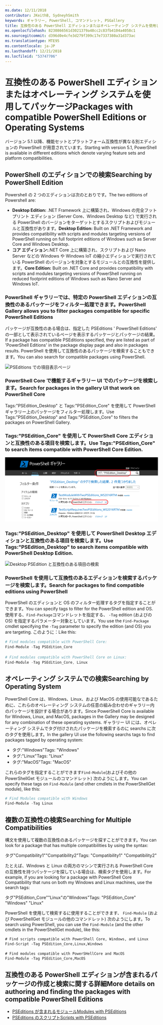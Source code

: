 ```yaml
---
ms.date: 12/11/2018
contributor: JKeithB, SydneyhSmith
keywords: ギャラリー, PowerShell, コマンドレット, PSGallery
title: 互換性のある PowerShell エディションまたはオペレーティング システムを使用してパッケージ
ms.openlocfilehash: 8230866561d3021379a48cc2c83fb4104a4058c1
ms.sourcegitcommit: d396d0e4cfe3d279f399c17e7337380a31d373ac
ms.translationtype: MTE95
ms.contentlocale: ja-JP
ms.lasthandoff: 12/21/2018
ms.locfileid: "53747706"
---
```

# <a name="packages-with-compatible-powershell-editions-or-operating-systems"></a><span data-ttu-id="beea6-103">互換性のある PowerShell エディションまたはオペレーティング システムを使用してパッケージ</span><span class="sxs-lookup"><span data-stu-id="beea6-103">Packages with compatible PowerShell Editions or Operating Systems</span></span>

<span data-ttu-id="beea6-104">バージョン 5.1 以降、機能セットとプラットフォーム互換性が異なる別エディションの PowerShell が用意されています。</span><span class="sxs-lookup"><span data-stu-id="beea6-104">Starting with version 5.1, PowerShell is available in different editions which denote varying feature sets and platform compatibilities.</span></span>

## <a name="searching-by-powershell-edition"></a><span data-ttu-id="beea6-105">PowerShell のエディションでの検索</span><span class="sxs-lookup"><span data-stu-id="beea6-105">Searching by PowerShell Edition</span></span> 
<span data-ttu-id="beea6-106">Powershell の 2 つのエディションは次のとおりです。</span><span class="sxs-lookup"><span data-stu-id="beea6-106">The two editions of Powershell are:</span></span>
- <span data-ttu-id="beea6-107">**Desktop Edition:** .NET Framework 上に構築され、Windows の完全フットプリント エディション (Server Core、Windows Desktop など) で実行される PowerShell のバージョンをターゲットとするスクリプトおよびモジュールと互換性があります。</span><span class="sxs-lookup"><span data-stu-id="beea6-107">**Desktop Edition:** Built on .NET Framework and provides compatibility with scripts and modules targeting versions of PowerShell running on full footprint editions of Windows such as Server Core and Windows Desktop.</span></span>
- <span data-ttu-id="beea6-108">**コア エディション:**.NET Core 上に構築され、スクリプトおよび Nano Server などの Windows や Windows IoT の縮小エディションで実行されている PowerShell のバージョンを対象とするモジュールとの互換性を提供します。</span><span class="sxs-lookup"><span data-stu-id="beea6-108">**Core Edition:** Built on .NET Core and provides compatibility with scripts and modules targeting versions of PowerShell running on reduced footprint editions of Windows such as Nano Server and Windows IoT.</span></span>

### <a name="powershell-gallery-allows-you-to-filter-packages-compatible-for-specific-powershell-editions"></a><span data-ttu-id="beea6-109">PowerShell ギャラリーでは、特定の PowerShell エディションの互換性のあるパッケージをフィルター処理できます。</span><span class="sxs-lookup"><span data-stu-id="beea6-109">PowerShell Gallery allows you to filter packages compatible for specific PowerShell Editions</span></span>

<span data-ttu-id="beea6-110">パッケージが互換性のある場合は、指定した PSEditions ' PowerShell Editions' の一部として表示されているページを表示するパッケージとパッケージの結果。</span><span class="sxs-lookup"><span data-stu-id="beea6-110">If a package has compatible PSEditions specified, they are listed as part of 'PowerShell Editions' in the package display page and also in packages results.</span></span>
<span data-ttu-id="beea6-111">PowerShell を使用して互換性のあるパッケージを検索することもできます。</span><span class="sxs-lookup"><span data-stu-id="beea6-111">You can also search for compatible packages using PowerShell.</span></span>

![PSEditions での項目表示ページ](../../Images/packagedisplaypagewithpseditions.PNG)

### <a name="search-for-packages-in-the-gallery-ui-that-work-on-powershell-core"></a><span data-ttu-id="beea6-113">PowerShell Core で機能するギャラリー UI でのパッケージを検索します。</span><span class="sxs-lookup"><span data-stu-id="beea6-113">Search for packages in the gallery UI that work on PowerShell Core</span></span>

<span data-ttu-id="beea6-114">Tags:"PSEdition_Desktop" と Tags:"PSEdition_Core" を使用して PowerShell ギャラリー上のパッケージをフィルター処理します。</span><span class="sxs-lookup"><span data-stu-id="beea6-114">Use Tags:"PSEdition_Desktop" and Tags:"PSEdition_Core" to filters the packages on PowerShell Gallery.</span></span>

### <a name="use-tagspseditioncore-to-search-items-compatible-with-powershell-core-edition"></a><span data-ttu-id="beea6-115">Tags:"PSEdition_Core" を使用して PowerShell Core エディションと互換性のある項目を検索します。</span><span class="sxs-lookup"><span data-stu-id="beea6-115">Use Tags:"PSEdition_Core" to search items compatible with PowerShell Core Edition.</span></span>

![Core PSEdition と互換性のある項目の検索](../../Images/searchresultswithpseditions.PNG)

### <a name="use-tagspseditiondesktop-to-search-items-compatible-with-powershell-desktop-edition"></a><span data-ttu-id="beea6-117">Tags:"PSEdition_Desktop" を使用して PowerShell Desktop エディションと互換性のある項目を検索します。</span><span class="sxs-lookup"><span data-stu-id="beea6-117">Use Tags:"PSEdition_Desktop" to search items compatible with PowerShell Desktop Edition.</span></span>

![Desktop PSEdition と互換性のある項目の検索](../../Images/searchresultswithpseditionsdesktop.PNG)

### <a name="search-for-packages-to-find-compatible-editions-using-powershell"></a><span data-ttu-id="beea6-119">PowerShell を使用して互換性のあるエディションを検索するパッケージを検索します。</span><span class="sxs-lookup"><span data-stu-id="beea6-119">Search for packages to find compatible editions using PowerShell</span></span>
<span data-ttu-id="beea6-120">PowerShell のエディションと OS のフィルター処理するタグを指定することができます。</span><span class="sxs-lookup"><span data-stu-id="beea6-120">You can specify tags to filter for the PowerShell edition and OS.</span></span> <span data-ttu-id="beea6-121">使用する、`Find-Package`コマンドレットを指定する、 `-Tag` edition (およびの OS) を指定するパラメーター対象としています。</span><span class="sxs-lookup"><span data-stu-id="beea6-121">You use the `Find-Package` cmdlet specifying the `-Tag` parameter to specify the edition (and OS) you are targeting.</span></span>
<span data-ttu-id="beea6-122">このように：</span><span class="sxs-lookup"><span data-stu-id="beea6-122">Like this:</span></span>

```powershell
# Find modules compatible with PowerShell Core:
Find-Module -Tag PSEdition_Core

# Find modules compatible with PowerShell Core on Linux:
Find-Module -Tag PSEdition_Core, Linux
```

## <a name="searching-by-operating-system"></a><span data-ttu-id="beea6-123">オペレーティング システムでの検索</span><span class="sxs-lookup"><span data-stu-id="beea6-123">Searching by Operating System</span></span> 

<span data-ttu-id="beea6-124">PowerShell Core は、Windows、Linux、および MacOS の使用可能なであるために、これらのオペレーティング システムの任意の組み合わせのギャラリー内のパッケージを設計する場合があります。</span><span class="sxs-lookup"><span data-stu-id="beea6-124">Since PowerShell Core is available for Windows, Linux, and MacOS, packages in the Gallery may be designed for any combination of these operating systems.</span></span> <span data-ttu-id="beea6-125">ギャラリー UI には、オペレーティング システムでタグ付けされたパッケージを検索するのに searchs に次のタグを使用します。</span><span class="sxs-lookup"><span data-stu-id="beea6-125">In the gallery UI use the following searchs tags to find packages tagged by operating system:</span></span>

- <span data-ttu-id="beea6-126">タグ:"Windows"</span><span class="sxs-lookup"><span data-stu-id="beea6-126">Tags: "Windows"</span></span>
- <span data-ttu-id="beea6-127">タグ:"Linux"</span><span class="sxs-lookup"><span data-stu-id="beea6-127">Tags: "Linux"</span></span>
- <span data-ttu-id="beea6-128">タグ:"MacOS"</span><span class="sxs-lookup"><span data-stu-id="beea6-128">Tags: "MacOS"</span></span> 

<span data-ttu-id="beea6-129">これらのタグを指定することができます`Find-Module`(およびその他の PowerShellGet モジュールのコマンドレット) 次のようにします。</span><span class="sxs-lookup"><span data-stu-id="beea6-129">You can specify these tags on `Find-Module` (and other cmdlets in the PowerShellGet module), like this:</span></span>

```powershell
# Find Modules compatible with Windows
Find-Module -Tag Linux
```

## <a name="searching-for-multiple-compatibilities"></a><span data-ttu-id="beea6-130">複数の互換性の検索</span><span class="sxs-lookup"><span data-stu-id="beea6-130">Searching for Multiple Compatibilities</span></span>

<span data-ttu-id="beea6-131">構文を使用して複数の互換性のあるパッケージを探すことができます。</span><span class="sxs-lookup"><span data-stu-id="beea6-131">You can look for a package that has multiple compatibilities by using the syntax:</span></span> 

<span data-ttu-id="beea6-132">タグ"Compatibility1""Compatibility2"</span><span class="sxs-lookup"><span data-stu-id="beea6-132">Tags: "Compatibility1" "Compatibility2"</span></span> 

<span data-ttu-id="beea6-133">たとえば、Windows と Linux の両方のマシンで実行される PowerShell Core の互換性を持つパッケージを探している場合は、検索タグを使用します。</span><span class="sxs-lookup"><span data-stu-id="beea6-133">For example, if you are looking for a package with PowerShell Core Compatibility that runs on both my Windows and Linux machines, use the search tags:</span></span>

<span data-ttu-id="beea6-134">タグ"PSEdition_Core""Linux"の"Windows"</span><span class="sxs-lookup"><span data-stu-id="beea6-134">Tags: "PSEdition_Core" "Windows" "Linux"</span></span> 

<span data-ttu-id="beea6-135">PowerShell を使用して検索するに使用することができます、 `Find-Module` (および PowerShellGet モジュールの他のコマンドレット) 次のようにします。</span><span class="sxs-lookup"><span data-stu-id="beea6-135">To search using PowerShell, you can use the `Find-Module` (and the other cmdlets in the PowerShellGet module), like this:</span></span>

```powewrshell
# Find scripts compatible with PowerShell Core, Windows, and Linux
Find-Script -Tag PSEdition_Core,Linux,Windows

# Find modules compatible with PowerSHellCore and MacOS
Find-Module -Tag PSEdition_Core,MacOS
```

## <a name="more-details-on-authoring-and-finding-the-packages-with-compatible-powershell-editions"></a><span data-ttu-id="beea6-136">互換性のある PowerShell エディションが含まれるパッケージの作成と検索に関する詳細</span><span class="sxs-lookup"><span data-stu-id="beea6-136">More details on authoring and finding the packages with compatible PowerShell Editions</span></span>

- [<span data-ttu-id="beea6-137">PSEditions が含まれるモジュール</span><span class="sxs-lookup"><span data-stu-id="beea6-137">Modules with PSEditions</span></span>](../../concepts/module-psedition-support.md)
- [<span data-ttu-id="beea6-138">PSEditions のスクリプト</span><span class="sxs-lookup"><span data-stu-id="beea6-138">Scripts with PSEditions</span></span>](../../concepts/script-psedition-support.md)
